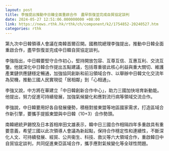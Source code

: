 ```yaml
---
layout: post
title: 李強提出推動中日韓全面重啟合作　盡早恢復並完成自貿協定談判
date: 2024-05-27 12:51:06.000000000 +08:00
link: https://news.rthk.hk/rthk/ch/component/k2/1754852-20240527.htm
categories: rthk
---
```


第九次中日韓領導人會議在南韓首爾召開。國務院總理李強提出，推動中日韓全面重啟合作，盡早恢復並完成中日韓自貿協定談判。

李強指出，中日韓要堅守合作初心，堅持開放包容、互尊互信、互惠互利、交流互鑒。他就深化中日韓合作提出五點建議，包括尊重彼此核心利益與重大關切、維護產業鏈供應鏈穩定暢通，加強協同創新和前沿領域合作、以舉辦中日韓文化交流年為契機，推動三國人民實現從「居相鄰」到「心相通」。

李強又說，中方將在華建立「中日韓創新合作中心」，助力三國加快培育新動能。他提出，努力促進可持續發展，加強氣候變化和應對流行病等領域交流合作。

李強說，中日韓要用好各自發展優勢，積極對接東盟等地區國家需求，打造區域合作新引擎，要攜手提振東盟與中日韓（10+3）合作勢頭。

南韓總統尹錫悅及日本首相岸田文雄表示，韓中日三國合作相隔四年多重啟具有重要意義，希望三國以此次領導人會議為新起點，保持合作穩定性和連續性，不斷深化人文、可持續發展、經貿、公共衞生、科技、救災等六大領域合作，重啟韓日中自貿協定談判，共同促進東亞區域合作，攜手應對氣候變化等全球性問題。
